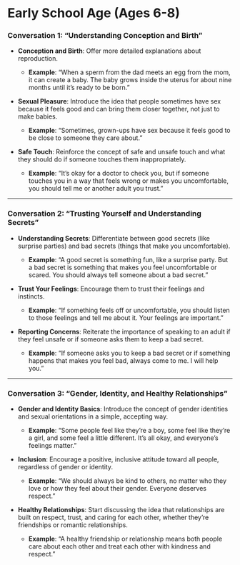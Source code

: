 # Early School Age (Ages 6-8)

### **Conversation 1: “Understanding Conception and Birth”**
- **Conception and Birth**: Offer more detailed explanations about reproduction.
  - **Example**: “When a sperm from the dad meets an egg from the mom, it can create a baby. The baby grows inside the uterus for about nine months until it’s ready to be born.”

- **Sexual Pleasure**: Introduce the idea that people sometimes have sex because it feels good and can bring them closer together, not just to make babies.
  - **Example**: “Sometimes, grown-ups have sex because it feels good to be close to someone they care about.”

- **Safe Touch**: Reinforce the concept of safe and unsafe touch and what they should do if someone touches them inappropriately.
  - **Example**: “It’s okay for a doctor to check you, but if someone touches you in a way that feels wrong or makes you uncomfortable, you should tell me or another adult you trust.”

---

### **Conversation 2: “Trusting Yourself and Understanding Secrets”**
- **Understanding Secrets**: Differentiate between good secrets (like surprise parties) and bad secrets (things that make you uncomfortable).
  - **Example**: “A good secret is something fun, like a surprise party. But a bad secret is something that makes you feel uncomfortable or scared. You should always tell someone about a bad secret.”

- **Trust Your Feelings**: Encourage them to trust their feelings and instincts.
  - **Example**: “If something feels off or uncomfortable, you should listen to those feelings and tell me about it. Your feelings are important.”

- **Reporting Concerns**: Reiterate the importance of speaking to an adult if they feel unsafe or if someone asks them to keep a bad secret.
  - **Example**: “If someone asks you to keep a bad secret or if something happens that makes you feel bad, always come to me. I will help you.”

---

### **Conversation 3: “Gender, Identity, and Healthy Relationships”**
- **Gender and Identity Basics**: Introduce the concept of gender identities and sexual orientations in a simple, accepting way.
  - **Example**: “Some people feel like they’re a boy, some feel like they’re a girl, and some feel a little different. It’s all okay, and everyone’s feelings matter.”

- **Inclusion**: Encourage a positive, inclusive attitude toward all people, regardless of gender or identity.
  - **Example**: “We should always be kind to others, no matter who they love or how they feel about their gender. Everyone deserves respect.”

- **Healthy Relationships**: Start discussing the idea that relationships are built on respect, trust, and caring for each other, whether they’re friendships or romantic relationships.
  - **Example**: “A healthy friendship or relationship means both people care about each other and treat each other with kindness and respect.”

